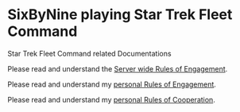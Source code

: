 # SixByNine playing Star Trek Fleet Command

Star Trek Fleet Command related Documentations

Please read and understand the [Server wide Rules of Engagement](RoE-Server.md).

Please read and understand my [personal Rules of Engagement](RoE-SixByNine.md).

Please read and understand my [personal Rules of Cooperation](RoC-SixByNine.md).

